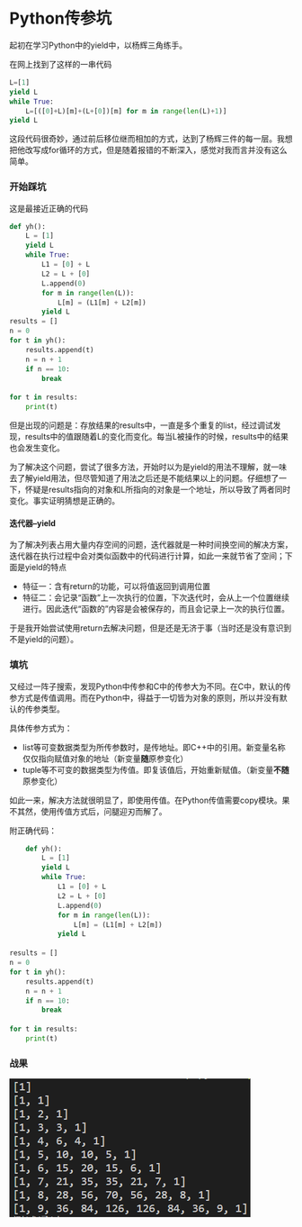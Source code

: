 # Python传参坑

起初在学习Python中的yield中，以杨辉三角练手。

在网上找到了这样的一串代码

```python
L=[1]
yield L
while True:
	L=[([0]+L)[m]+(L+[0])[m] for m in range(len(L)+1)]
yield L
```

这段代码很奇妙，通过前后移位继而相加的方式，达到了杨辉三件的每一层。我想把他改写成for循环的方式，但是随着报错的不断深入，感觉对我而言并没有这么简单。

### 开始踩坑

这是最接近正确的代码

```python
def yh():
    L = [1]
    yield L
    while True:
        L1 = [0] + L
        L2 = L + [0]
        L.append(0)
        for m in range(len(L)):
            L[m] = (L1[m] + L2[m])
        yield L
results = []
n = 0
for t in yh():
    results.append(t)
    n = n + 1
    if n == 10:
        break

for t in results:
    print(t)
```

但是出现的问题是：存放结果的results中，一直是多个重复的list，经过调试发现，results中的值跟随着L的变化而变化。每当L被操作的时候，results中的结果也会发生变化。

为了解决这个问题，尝试了很多方法，开始时以为是yield的用法不理解，就一味去了解yield用法，但尽管知道了用法之后还是不能结果以上的问题。仔细想了一下，怀疑是results指向的对象和L所指向的对象是一个地址，所以导致了两者同时变化。事实证明猜想是正确的。

#### 迭代器–yield

为了解决列表占用大量内存空间的问题，迭代器就是一种时间换空间的解决方案，迭代器在执行过程中会对类似函数中的代码进行计算，如此一来就节省了空间；下面是yield的特点

- 特征一：含有return的功能，可以将值返回到调用位置
- 特征二：会记录“函数”上一次执行的位置，下次迭代时，会从上一个位置继续进行。因此迭代“函数的”内容是会被保存的，而且会记录上一次的执行位置。



于是我开始尝试使用return去解决问题，但是还是无济于事（当时还是没有意识到不是yield的问题）。

### 填坑

又经过一阵子搜索，发现Python中传参和C中的传参大为不同。在C中，默认的传参方式是传值调用。而在Python中，得益于一切皆为对象的原则，所以并没有默认的传参类型。

具体传参方式为：

- list等可变数据类型为所传参数时，是传地址。即C++中的引用。新变量名称仅仅指向赋值对象的地址（新变量**随**原参变化）
- tuple等不可变的数据类型为传值。即复该值后，开始重新赋值。（新变量**不随**原参变化）

如此一来，解决方法就很明显了，即使用传值。在Python传值需要copy模块。果不其然，使用传值方式后，问腿迎刃而解了。

附正确代码：

```python
    def yh():
        L = [1]
        yield L
        while True:
            L1 = [0] + L
            L2 = L + [0]
            L.append(0)
            for m in range(len(L)):
                L[m] = (L1[m] + L2[m])
            yield L
        
results = []
n = 0
for t in yh():
    results.append(t)
    n = n + 1
    if n == 10:
        break

for t in results:
    print(t)
```

### 战果

![image-20200708165430929](../aimg/Python%E4%BC%A0%E5%8F%82%E5%9D%91/image-20200708165430929.png)